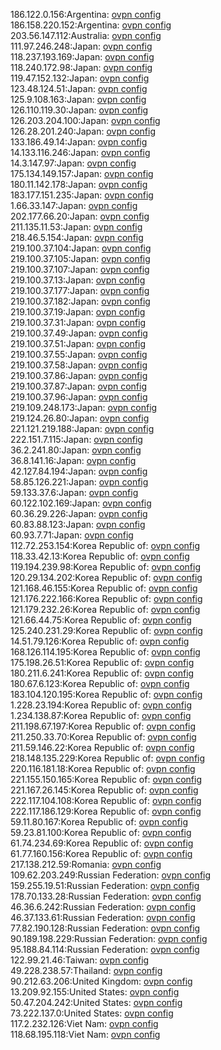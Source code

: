 186.122.0.156:Argentina: [ovpn config](vpn/186_122_0_156.ovpn)  
186.158.220.152:Argentina: [ovpn config](vpn/186_158_220_152.ovpn)  
203.56.147.112:Australia: [ovpn config](vpn/203_56_147_112.ovpn)  
111.97.246.248:Japan: [ovpn config](vpn/111_97_246_248.ovpn)  
118.237.193.169:Japan: [ovpn config](vpn/118_237_193_169.ovpn)  
118.240.172.98:Japan: [ovpn config](vpn/118_240_172_98.ovpn)  
119.47.152.132:Japan: [ovpn config](vpn/119_47_152_132.ovpn)  
123.48.124.51:Japan: [ovpn config](vpn/123_48_124_51.ovpn)  
125.9.108.163:Japan: [ovpn config](vpn/125_9_108_163.ovpn)  
126.110.119.30:Japan: [ovpn config](vpn/126_110_119_30.ovpn)  
126.203.204.100:Japan: [ovpn config](vpn/126_203_204_100.ovpn)  
126.28.201.240:Japan: [ovpn config](vpn/126_28_201_240.ovpn)  
133.186.49.14:Japan: [ovpn config](vpn/133_186_49_14.ovpn)  
14.133.116.246:Japan: [ovpn config](vpn/14_133_116_246.ovpn)  
14.3.147.97:Japan: [ovpn config](vpn/14_3_147_97.ovpn)  
175.134.149.157:Japan: [ovpn config](vpn/175_134_149_157.ovpn)  
180.11.142.178:Japan: [ovpn config](vpn/180_11_142_178.ovpn)  
183.177.151.235:Japan: [ovpn config](vpn/183_177_151_235.ovpn)  
1.66.33.147:Japan: [ovpn config](vpn/1_66_33_147.ovpn)  
202.177.66.20:Japan: [ovpn config](vpn/202_177_66_20.ovpn)  
211.135.11.53:Japan: [ovpn config](vpn/211_135_11_53.ovpn)  
218.46.5.154:Japan: [ovpn config](vpn/218_46_5_154.ovpn)  
219.100.37.104:Japan: [ovpn config](vpn/219_100_37_104.ovpn)  
219.100.37.105:Japan: [ovpn config](vpn/219_100_37_105.ovpn)  
219.100.37.107:Japan: [ovpn config](vpn/219_100_37_107.ovpn)  
219.100.37.13:Japan: [ovpn config](vpn/219_100_37_13.ovpn)  
219.100.37.177:Japan: [ovpn config](vpn/219_100_37_177.ovpn)  
219.100.37.182:Japan: [ovpn config](vpn/219_100_37_182.ovpn)  
219.100.37.19:Japan: [ovpn config](vpn/219_100_37_19.ovpn)  
219.100.37.31:Japan: [ovpn config](vpn/219_100_37_31.ovpn)  
219.100.37.49:Japan: [ovpn config](vpn/219_100_37_49.ovpn)  
219.100.37.51:Japan: [ovpn config](vpn/219_100_37_51.ovpn)  
219.100.37.55:Japan: [ovpn config](vpn/219_100_37_55.ovpn)  
219.100.37.58:Japan: [ovpn config](vpn/219_100_37_58.ovpn)  
219.100.37.86:Japan: [ovpn config](vpn/219_100_37_86.ovpn)  
219.100.37.87:Japan: [ovpn config](vpn/219_100_37_87.ovpn)  
219.100.37.96:Japan: [ovpn config](vpn/219_100_37_96.ovpn)  
219.109.248.173:Japan: [ovpn config](vpn/219_109_248_173.ovpn)  
219.124.26.80:Japan: [ovpn config](vpn/219_124_26_80.ovpn)  
221.121.219.188:Japan: [ovpn config](vpn/221_121_219_188.ovpn)  
222.151.7.115:Japan: [ovpn config](vpn/222_151_7_115.ovpn)  
36.2.241.80:Japan: [ovpn config](vpn/36_2_241_80.ovpn)  
36.8.141.16:Japan: [ovpn config](vpn/36_8_141_16.ovpn)  
42.127.84.194:Japan: [ovpn config](vpn/42_127_84_194.ovpn)  
58.85.126.221:Japan: [ovpn config](vpn/58_85_126_221.ovpn)  
59.133.37.6:Japan: [ovpn config](vpn/59_133_37_6.ovpn)  
60.122.102.169:Japan: [ovpn config](vpn/60_122_102_169.ovpn)  
60.36.29.226:Japan: [ovpn config](vpn/60_36_29_226.ovpn)  
60.83.88.123:Japan: [ovpn config](vpn/60_83_88_123.ovpn)  
60.93.7.71:Japan: [ovpn config](vpn/60_93_7_71.ovpn)  
112.72.253.154:Korea Republic of: [ovpn config](vpn/112_72_253_154.ovpn)  
118.33.42.13:Korea Republic of: [ovpn config](vpn/118_33_42_13.ovpn)  
119.194.239.98:Korea Republic of: [ovpn config](vpn/119_194_239_98.ovpn)  
120.29.134.202:Korea Republic of: [ovpn config](vpn/120_29_134_202.ovpn)  
121.168.46.155:Korea Republic of: [ovpn config](vpn/121_168_46_155.ovpn)  
121.176.222.166:Korea Republic of: [ovpn config](vpn/121_176_222_166.ovpn)  
121.179.232.26:Korea Republic of: [ovpn config](vpn/121_179_232_26.ovpn)  
121.66.44.75:Korea Republic of: [ovpn config](vpn/121_66_44_75.ovpn)  
125.240.231.29:Korea Republic of: [ovpn config](vpn/125_240_231_29.ovpn)  
14.51.79.126:Korea Republic of: [ovpn config](vpn/14_51_79_126.ovpn)  
168.126.114.195:Korea Republic of: [ovpn config](vpn/168_126_114_195.ovpn)  
175.198.26.51:Korea Republic of: [ovpn config](vpn/175_198_26_51.ovpn)  
180.211.6.241:Korea Republic of: [ovpn config](vpn/180_211_6_241.ovpn)  
180.67.6.123:Korea Republic of: [ovpn config](vpn/180_67_6_123.ovpn)  
183.104.120.195:Korea Republic of: [ovpn config](vpn/183_104_120_195.ovpn)  
1.228.23.194:Korea Republic of: [ovpn config](vpn/1_228_23_194.ovpn)  
1.234.138.87:Korea Republic of: [ovpn config](vpn/1_234_138_87.ovpn)  
211.198.67.197:Korea Republic of: [ovpn config](vpn/211_198_67_197.ovpn)  
211.250.33.70:Korea Republic of: [ovpn config](vpn/211_250_33_70.ovpn)  
211.59.146.22:Korea Republic of: [ovpn config](vpn/211_59_146_22.ovpn)  
218.148.135.229:Korea Republic of: [ovpn config](vpn/218_148_135_229.ovpn)  
220.116.181.18:Korea Republic of: [ovpn config](vpn/220_116_181_18.ovpn)  
221.155.150.165:Korea Republic of: [ovpn config](vpn/221_155_150_165.ovpn)  
221.167.26.145:Korea Republic of: [ovpn config](vpn/221_167_26_145.ovpn)  
222.117.104.108:Korea Republic of: [ovpn config](vpn/222_117_104_108.ovpn)  
222.117.186.129:Korea Republic of: [ovpn config](vpn/222_117_186_129.ovpn)  
59.11.80.167:Korea Republic of: [ovpn config](vpn/59_11_80_167.ovpn)  
59.23.81.100:Korea Republic of: [ovpn config](vpn/59_23_81_100.ovpn)  
61.74.234.69:Korea Republic of: [ovpn config](vpn/61_74_234_69.ovpn)  
61.77.160.156:Korea Republic of: [ovpn config](vpn/61_77_160_156.ovpn)  
217.138.212.59:Romania: [ovpn config](vpn/217_138_212_59.ovpn)  
109.62.203.249:Russian Federation: [ovpn config](vpn/109_62_203_249.ovpn)  
159.255.19.51:Russian Federation: [ovpn config](vpn/159_255_19_51.ovpn)  
178.70.133.28:Russian Federation: [ovpn config](vpn/178_70_133_28.ovpn)  
46.36.6.242:Russian Federation: [ovpn config](vpn/46_36_6_242.ovpn)  
46.37.133.61:Russian Federation: [ovpn config](vpn/46_37_133_61.ovpn)  
77.82.190.128:Russian Federation: [ovpn config](vpn/77_82_190_128.ovpn)  
90.189.198.229:Russian Federation: [ovpn config](vpn/90_189_198_229.ovpn)  
95.188.84.114:Russian Federation: [ovpn config](vpn/95_188_84_114.ovpn)  
122.99.21.46:Taiwan: [ovpn config](vpn/122_99_21_46.ovpn)  
49.228.238.57:Thailand: [ovpn config](vpn/49_228_238_57.ovpn)  
90.212.63.206:United Kingdom: [ovpn config](vpn/90_212_63_206.ovpn)  
13.209.92.155:United States: [ovpn config](vpn/13_209_92_155.ovpn)  
50.47.204.242:United States: [ovpn config](vpn/50_47_204_242.ovpn)  
73.222.137.0:United States: [ovpn config](vpn/73_222_137_0.ovpn)  
117.2.232.126:Viet Nam: [ovpn config](vpn/117_2_232_126.ovpn)  
118.68.195.118:Viet Nam: [ovpn config](vpn/118_68_195_118.ovpn)  
